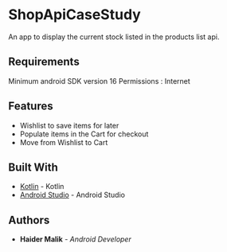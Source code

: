 # ShopApiCaseStudy

An app to display the current stock listed in the products list api.

## Requirements

Minimum android SDK version 16
Permissions : Internet

## Features

 - Wishlist to save items for later
 - Populate items in the Cart for checkout
 - Move from Wishlist to Cart
 
## Built With

* [Kotlin](https://kotlinlang.org/) - Kotlin 
* [Android Studio](https://developer.android.com/studio) - Android Studio 

## Authors

* **Haider Malik** - *Android Developer* 
